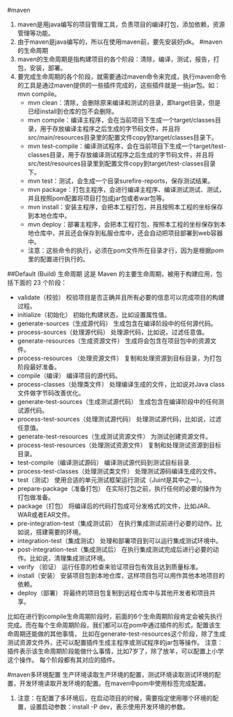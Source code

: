 #maven
1. maven是用java编写的项目管理工具，负责项目的编译打包，添加依赖，资源管理等功能。
2. 由于maven是java编写的，所以在使用maven前，要先安装好jdk。
#maven的生命周期
1. maven的生命周期是指构建项目的各个阶段：清除，编译，测试，报告，打包，安装，部署。
2. 要完成生命周期的各个阶段，就需要通过maven命令来完成，执行maven命令的工具是通过maven提供的一些插件完成的，这些插件就是一些jar包。如：mvn compile。  
    - mvn clean：清除，会删除原来编译和测试的目录，即target目录，但是已经install到仓库的包不会删除。
    - mvn compile：编译主程序，会在当前项目下生成一个target/classes目录，用于存放编译主程序之后生成的字节码文件，并且将src/main/resources目录里的配置文件copy到target/classes目录下。
    - mvn test-compile：编译测试程序，会在当前项目下生成一个target/test-classes目录，用于存放编译测试程序之后生成的字节码文件，并且将src/test/resources目录里到配置文件copy到target/test-classes目录下。
    - mvn test：测试，会生成一个目录surefire-reports，保存测试结果。
    - mvn package：打包主程序，会进行编译主程序、编译测试测试、测试，并且按照pom配置将项目打包成jar包或者war包等。
    - mvn install：安装主程序，会把本工程打包，并且按照本工程的坐标保存到本地仓库中。
    - mvn deploy：部署主程序，会把本工程打包，按照本工程的坐标保存到本地仓库中，并且还会保存到私服仓库中，还会自动把项目部署到web容器中。
    * 注意：这些命令的执行，必须在pom文件所在目录才行，因为是根据pom里的配置进行执行的。
    
##Default (Build) 生命周期
这是 Maven 的主要生命周期，被用于构建应用，包括下面的 23 个阶段：
   - validate（校验）	校验项目是否正确并且所有必要的信息可以完成项目的构建过程。
   - initialize（初始化）	初始化构建状态，比如设置属性值。
   - generate-sources（生成源代码）	生成包含在编译阶段中的任何源代码。
   - process-sources（处理源代码）	处理源代码，比如说，过滤任意值。
   - generate-resources（生成资源文件）	生成将会包含在项目包中的资源文件。
   - process-resources （处理资源文件）	复制和处理资源到目标目录，为打包阶段最好准备。
   - compile（编译）	编译项目的源代码。
   - process-classes（处理类文件）	处理编译生成的文件，比如说对Java class文件做字节码改善优化。
   - generate-test-sources（生成测试源代码）	生成包含在编译阶段中的任何测试源代码。
   - process-test-sources（处理测试源代码）	处理测试源代码，比如说，过滤任意值。
   - generate-test-resources（生成测试资源文件）	为测试创建资源文件。
   - process-test-resources（处理测试资源文件）	复制和处理测试资源到目标目录。
   - test-compile（编译测试源码）	编译测试源代码到测试目标目录.
   - process-test-classes（处理测试类文件）	处理测试源码编译生成的文件。
   - test（测试）	使用合适的单元测试框架运行测试（Juint是其中之一）。
   - prepare-package（准备打包）	在实际打包之前，执行任何的必要的操作为打包做准备。
   - package（打包）	将编译后的代码打包成可分发格式的文件，比如JAR、WAR或者EAR文件。
   - pre-integration-test（集成测试前）	在执行集成测试前进行必要的动作。比如说，搭建需要的环境。
   - integration-test（集成测试）	处理和部署项目到可以运行集成测试环境中。
   - post-integration-test（集成测试后）	在执行集成测试完成后进行必要的动作。比如说，清理集成测试环境。
   - verify （验证）	运行任意的检查来验证项目包有效且达到质量标准。
   - install（安装）	安装项目包到本地仓库，这样项目包可以用作其他本地项目的依赖。
   - deploy（部署）	将最终的项目包复制到远程仓库中与其他开发者和项目共享。
    
 比如在进行到compile生命周期阶段时，前面的6个生命周期阶段肯定会被先执行完成。而在每个生命周期阶段，我们都可以在pom中通过插件的形式，配置该生命周期还能做的其他事情，
 比如在generate-test-resources这个阶段，除了生成测试资源文件外，还可以配置插件生成主程序或测试程序的jar包等操作。
 注意：插件表示该生命周期阶段能做什么事情，比如7岁了，除了放羊，可以配置上小学这个操作。 每个阶段都有其对应的插件。
 
 
#maven多环境配置
生产环境读取生产环境的配置，测试环境读取测试环境的配置，开发环境读取开发环境的配置。在maven中pom中使用<profiles>标签完成配置。
1. 注意：在配置了多环境后，在启动项目的时候，需要指定使用哪个环境的配置，设置启动参数：install -P dev，表示使用开发环境的参数。